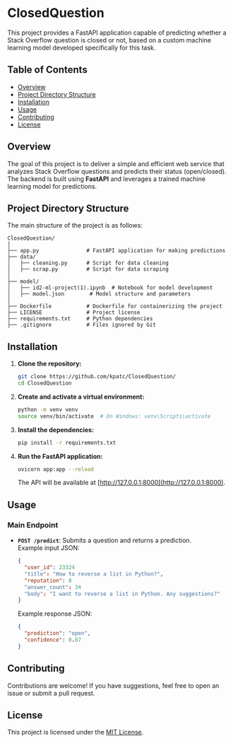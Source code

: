 
# ClosedQuestion

This project provides a FastAPI application capable of predicting whether a Stack Overflow question is closed or not, based on a custom machine learning model developed specifically for this task.

## Table of Contents

- [Overview](#overview)
- [Project Directory Structure](#project-directory-structure)
- [Installation](#installation)
- [Usage](#usage)
- [Contributing](#contributing)
- [License](#license)

## Overview

The goal of this project is to deliver a simple and efficient web service that analyzes Stack Overflow questions and predicts their status (open/closed). The backend is built using **FastAPI** and leverages a trained machine learning model for predictions.

## Project Directory Structure

The main structure of the project is as follows:

```
ClosedQuestion/
│
├── app.py               # FastAPI application for making predictions
├── data/
│   ├── cleaning.py      # Script for data cleaning
│   ├── scrap.py         # Script for data scraping
│
├── model/
│   ├── id2-ml-project(1).ipynb  # Notebook for model development
│   ├── model.json        # Model structure and parameters
│
├── Dockerfile           # Dockerfile for containerizing the project
├── LICENSE              # Project license
├── requirements.txt     # Python dependencies
├── .gitignore           # Files ignored by Git
```

## Installation

1. **Clone the repository:**
   ```bash
   git clone https://github.com/kpatc/ClosedQuestion/
   cd ClosedQuestion
   ```

2. **Create and activate a virtual environment:**
   ```bash
   python -m venv venv
   source venv/bin/activate  # On Windows: venv\Scripts\activate
   ```

3. **Install the dependencies:**
   ```bash
   pip install -r requirements.txt
   ```

4. **Run the FastAPI application:**
   ```bash
   uvicorn app:app --reload
   ```

   The API will be available at [http://127.0.0.1:8000](http://127.0.0.1:8000).

## Usage

### Main Endpoint

- **`POST /predict`**: Submits a question and returns a prediction.  
  Example input JSON:
  ```json
  {
    "user_id": 23324
    "title": "How to reverse a list in Python?",
    "reputation": 8
    "answer_count": 34
    "body": "I want to reverse a list in Python. Any suggestions?"
  }
  ```
  Example response JSON:
  ```json
  {
    "prediction": "open",
    "confidence": 0.87
  }
  ```

## Contributing

Contributions are welcome! If you have suggestions, feel free to open an issue or submit a pull request.

## License

This project is licensed under the [MIT License](LICENSE).
